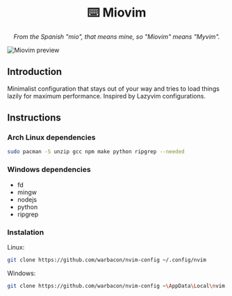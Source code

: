 <h1 align="center" >⌨️ Miovim</h1>

<p align="center">
    <i>From the Spanish "mio", that means mine, so "Miovim" means "Myvim".</i>
</p>

![Miovim preview](./assets/preview.avif)

## Introduction

Minimalist configuration that stays out of your way and tries to load things
lazily for maximum performance. Inspired by Lazyvim configurations.

## Instructions

### Arch Linux dependencies

```sh
sudo pacman -S unzip gcc npm make python ripgrep --needed
```

### Windows dependencies

- fd
- mingw
- nodejs
- python
- ripgrep

### Instalation

Linux:

```sh
git clone https://github.com/warbacon/nvim-config ~/.config/nvim
```

Windows:

```sh
git clone https://github.com/warbacon/nvim-config ~\AppData\Local\nvim
```
